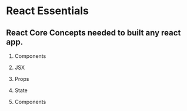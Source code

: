 # React Essentials

## React Core Concepts needed to built any react app.

1. Components 
2. JSX
3. Props
3. State

1. Components